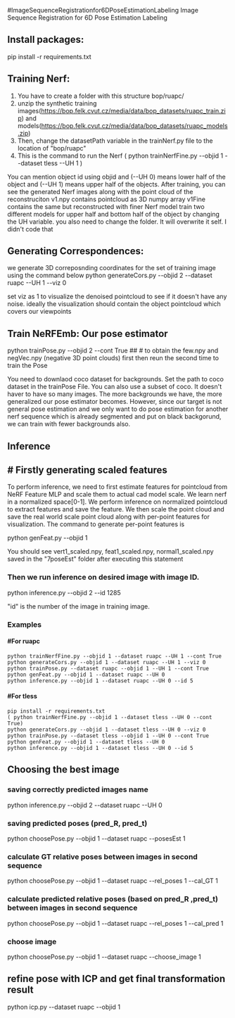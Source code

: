 #ImageSequenceRegistrationfor6DPoseEstimationLabeling
Image Sequence Registration for 6D Pose Estimation Labeling

## Install packages:
pip install -r requirements.txt
## Training Nerf:
1. You have to create a folder with this structure bop/ruapc/
2. unzip the synthetic training images(https://bop.felk.cvut.cz/media/data/bop_datasets/ruapc_train.zip) and models(https://bop.felk.cvut.cz/media/data/bop_datasets/ruapc_models.zip)
3. Then, change the datasetPath variable in the trainNerf.py file to the location of "bop/ruapc"
4. This is the command to run the Nerf 
( python trainNerfFine.py --objid 1 --dataset tless --UH 1 )

You can mention object id using objid and (--UH 0) means lower half of the object and (--UH 1) means upper half of the objects. After training, you can see the generated Nerf images along with the point cloud of the reconstruciton
v1.npy contains pointcloud as 3D numpy array
v1Fine contains the same but reconstructed with finer Nerf model
train two different models for upper half and bottom half of the object by changing the UH variable. you also need to change the folder. It will overwrite it self. I didn't code that

## Generating Correspondences:
we generate 3D correposnding coordinates for the set of training image using the command below
python generateCors.py --objid 2 --dataset ruapc --UH 1 --viz 0

set viz as 1 to visualize the denoised pointcloud to see if it doesn't have any noise. ideally the visualization should contain the object pointcloud which covers our viewpoints

## Train NeRFEmb: Our pose estimator

python trainPose.py --objid 2 --cont True ## # to obtain the few.npy and negVec.npy (negative 3D point clouds) first then reun the second time to train the Pose

You need to downlaod coco dataset for backgrounds. Set the path to coco dataset in the trainPose File. You can also use a subset of coco. It doesn't haver to have so many images.
The more backgrounds we have, the more generalized our pose estimator becomes.
However, since our target is not general pose estimation and we only want to do pose estimation for another nerf sequence which is already segmented and put on black backgorund,
we can train with fewer backgrounds also.

## Inference
## # Firstly generating scaled features
To perform inference, we need to first estimate features for pointcloud from NeRF Feature MLP and scale them to actual cad model scale. We learn nerf in a normalized space[0-1]. We perform inference on normalized pointcloud to extract features
and save the feature. We then scale the point cloud and save the real world scale point cloud along with per-point features for visualization.
The command to generate per-point features is 

python genFeat.py --objid 1

You should see vert1_scaled.npy, feat1_scaled.npy, normal1_scaled.npy saved in the "7poseEst" folder after executing this statement

### Then we run inference on desired image with image ID.

python inference.py --objid 2 --id 1285

"id" is the number of the image in training image.

### Examples
#### #For ruapc
    python trainNerfFine.py --objid 1 --dataset ruapc --UH 1 --cont True
    python generateCors.py --objid 1 --dataset ruapc --UH 1 --viz 0
    python trainPose.py --dataset ruapc --objid 1 --UH 1 --cont True
    python genFeat.py --objid 1 --dataset ruapc --UH 0
    python inference.py --objid 1 --dataset ruapc --UH 0 --id 5
#### #For tless
    pip install -r requirements.txt
    ( python trainNerfFine.py --objid 1 --dataset tless --UH 0 --cont True)
    python generateCors.py --objid 1 --dataset tless --UH 0 --viz 0
    python trainPose.py --dataset tless --objid 1 --UH 0 --cont True
    python genFeat.py --objid 1 --dataset tless --UH 0
    python inference.py --objid 1 --dataset tless --UH 0 --id 5
## Choosing the best image
### saving correctly predicted images name
python inference.py --objid 2 --dataset ruapc --UH 0
### saving predicted poses (pred_R, pred_t)
python choosePose.py --objid 1 --dataset ruapc --posesEst 1
### calculate GT relative poses between images in second sequence
python choosePose.py --objid 1 --dataset ruapc --rel_poses 1 --cal_GT 1
### calculate predicted relative poses (based on pred_R ,pred_t) between images in second sequence
python choosePose.py --objid 1 --dataset ruapc --rel_poses 1 --cal_pred 1
### choose image 
python choosePose.py --objid 1 --dataset ruapc --choose_image 1

## refine pose with ICP and get final transformation result
python icp.py --dataset ruapc --objid 1 


